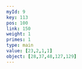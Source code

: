 ```yaml
---
myId: 9
key: 113
pos: 100
link: 150
weight: 1
primes: 1
type: main
value: [23,2,1,1]
object: [28,37,48,127,129]
---
```

